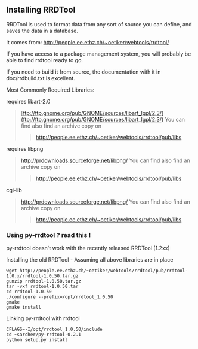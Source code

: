 ## Installing RRDTool ##

RRDTool is used to format data from any sort of source you can define, and saves
the data in a database.

It comes from: http://people.ee.ethz.ch/~oetiker/webtools/rrdtool/

If you have access to a package management system, you will probably be
able to find rrdtool ready to go.

If you need to build it from source, the documentation with it in
doc/rrdbuild.txt is excellent.

Most Commonly Required Libraries:

requires libart-2.0
> [ftp://ftp.gnome.org/pub/GNOME/sources/libart_lgpl/2.3/](ftp://ftp.gnome.org/pub/GNOME/sources/libart_lgpl/2.3/)
> You can find also find an archive copy on
> > http://people.ee.ethz.ch/~oetiker/webtools/rrdtool/pub/libs

requires libpng

> http://prdownloads.sourceforge.net/libpng/
> You can find also find an archive copy on
> > http://people.ee.ethz.ch/~oetiker/webtools/rrdtool/pub/libs

cgi-lib

> http://prdownloads.sourceforge.net/libpng/
> You can find also find an archive copy on
> > http://people.ee.ethz.ch/~oetiker/webtools/rrdtool/pub/libs

### Using py-rrdtool ? read this ! ###

py-rrdtool doesn't work with the recently released RRDTool (1.2xx)

Installing the old RRDTool - Assuming all above libraries are in place
```
wget http://people.ee.ethz.ch/~oetiker/webtools/rrdtool/pub/rrdtool-1.0.x/rrdtool-1.0.50.tar.gz
gunzip rrdtool-1.0.50.tar.gz
tar -vxf rrdtool-1.0.50.tar
cd rrdtool-1.0.50
./configure --prefix=/opt/rrdtool_1.0.50
gmake
gmake install
```
Linking py-rrdtool with rrdtool
```
CFLAGS=-I/opt/rrdtool_1.0.50/include
cd ~sarcher/py-rrdtool-0.2.1
python setup.py install

```